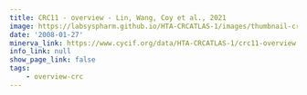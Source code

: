 ```yaml
---
title: CRC11 - overview - Lin, Wang, Coy et al., 2021
image: https://labsyspharm.github.io/HTA-CRCATLAS-1/images/thumbnail-crc11-overview.jpg
date: '2008-01-27'
minerva_link: https://www.cycif.org/data/HTA-CRCATLAS-1/crc11-overview
info_link: null
show_page_link: false
tags:
    - overview-crc
---
```

